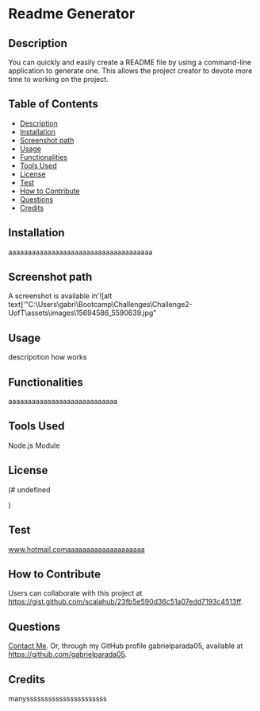 
# Readme Generator

## Description
You can quickly and easily create a README file by using a command-line application to generate one. This allows the project creator to devote more time to working on the project.

## Table of Contents
- [Description](#description)
- [Installation](#installation)
- [Screenshot path](#screenshot-path)
- [Usage](#usage)
- [Functionalities](#functionalities)
- [Tools Used](#tools-used)
- [License](#license)
- [Test](#test)
- [How to Contribute](#how-to-contribute)
- [Questions](#questions)
- [Credits](#credits)

## Installation 
aaaaaaaaaaaaaaaaaaaaaaaaaaaaaaaaaaaaa

## Screenshot path
A screenshot is available in'![alt text]'"C:\Users\gabri\Bootcamp\Challenges\Challenge2-UofT\assets\images\15694586_5590639.jpg"

## Usage
descripotion how works

## Functionalities
aaaaaaaaaaaaaaaaaaaaaaaaaaaa

## Tools Used
Node.js Module

## License
(# undefined

)

## Test
www.hotmail.comaaaaaaaaaaaaaaaaaaaa

## How to Contribute  
Users can collaborate with this project at https://gist.github.com/scalahub/23fb5e590d36c51a07edd7193c4513ff.

## Questions 
 [Contact Me](gabrielparada05@gmail.com). Or, through my GitHub profile gabrielparada05, available at https://github.com/gabrielparada05.



## Credits
manyssssssssssssssssssssss

